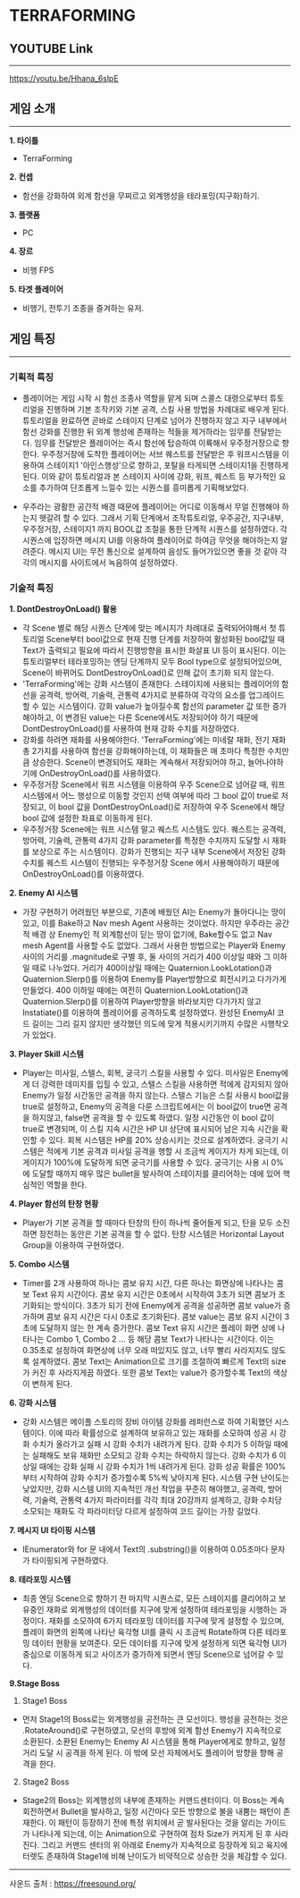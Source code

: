 # TERRAFORMING

## YOUTUBE Link
---
https://youtu.be/Hhana_6slpE
## 게임 소개
---

**1. 타이틀**

  * TerraForming
  
**2. 컨셉**

  * 함선을 강화하여 외계 함선을 무찌르고 외계행성을 테라포밍(지구화)하기.
  
**3. 플랫폼**

  * PC
  
**4. 장르**

  * 비행 FPS
  
**5. 타겟 플레이어**

  * 비행기, 전투기 조종을 즐겨하는 유저.
 
## 게임 특징
---
### 기획적 특징
* 플레이어는 게임 시작 시 함선 조종사 역할을 맡게 되며 스콜스 대령으로부터 튜토리얼을 진행하며 기본 조작키와 기본 공격, 스킬 사용 방법을 차례대로 배우게 된다. 튜토리얼을 완료하면 곧바로 스테이지 단계로 넘어가 진행하지 않고 지구 내부에서 함선 강화를 진행한 뒤 외계 행성에 존재하는 적들을 제거하라는 임무를 전달받는다. 임무를 전달받은 플레이어는 즉시 함선에 탑승하여 이륙해서 우주정거장으로 향한다. 우주정거장에 도착한 플레이어는 서브 퀘스트를 전달받은 후 워프시스템을 이용하여 스테이지1 '아인스행성'으로 향하고, 포탈을 타게되면 스테이지1을 진행하게 된다. 이와 같이 튜토리얼과 본 스테이지 사이에 강화, 워프, 퀘스트 등 부가적인 요소를 추가하여 단조롭게 느낄수 있는 시퀀스를 흥미롭게 기획해보았다.

* 우주라는 광활한 공간적 배경 때문에 플레이어는 어디로 이동해서 무얼 진행해야 하는지 헷갈려 할 수 있다. 그래서 기획 단계에서 조작튜토리얼, 우주공간, 지구내부, 우주정거장, 스테이지1 까지 BOOL값 조절을 통한 단계적 시퀀스를 설정하였다. 각 시퀀스에 입장하면 메시지 UI를 이용하여 플레이어로 하여금 무엇을 해야하는지 알려준다. 메시지 UI는 무전 통신으로 설계하여 음성도 들어가있으면 좋을 것 같아 각각의 메시지를 사이트에서 녹음하여 설정하였다.

### 기술적 특징
**1. DontDestroyOnLoad() 활용**
 * 각 Scene 별로 해당 시퀀스 단계에 맞는 메시지가 차례대로 출력되어야해서 첫 튜토리얼 Scene부터 bool값으로 현재 진행 단계를 저장하여 활성화된 bool값일 때 Text가 출력되고 필요에 따라서 진행방향을 표시한 화살표 UI 등이 표시된다. 이는 튜토리얼부터 테라포밍하는 엔딩 단계까지 모두 Bool type으로 설정되어있으며, Scene이 바뀌어도 DontDestroyOnLoad()로 인해 값이 초기화 되지 않는다.
 * 'TerraForming'에는 강화 시스템이 존재한다. 스테이지에 사용되는 플레이어의 함선을 공격력, 방어력, 기술력, 관통력 4가지로 분류하여 각각의 요소를 업그레이드할 수 있는 시스템이다. 강화 value가 높아질수록 함선의 parameter 값 또한 증가해야하고, 이 변경된 value는 다른 Scene에서도 저장되어야 하기 때문에 DontDestroyOnLoad()를 사용하여 현재 강화 수치를 저장하였다.
 * 강화를 하려면 재화를 사용해야한다. 'TerraForming'에는 미네랄 재화, 전기 재화 총 2가지를 사용하여 함선을 강화해야하는데, 이 재화들은 매 초마다 특정한 수치만큼 상승한다. Scene이 변경되어도 재화는 계속해서 저장되어야 하고, 늘어나야하기에 OnDestroyOnLoad()를 사용하였다.
 * 우주정거장 Scene에서 워프 시스템을 이용하여 우주 Scene으로 넘어갈 때, 워프 시스템에서 어느 행성으로 이동할 것인지 선택 여부에 따라 그 bool 값이 true로 저장되고, 이 bool 값을 DontDestroyOnLoad()로 저장하여 우주 Scene에서 해당 bool 값에 설정한 좌표로 이동하게 된다.
 * 우주정거장 Scene에는 워프 시스템 말고 퀘스트 시스템도 있다. 퀘스트는 공격력, 방어력, 기술력, 관통력 4가지 강화 parameter를 특정한 수치까지 도달할 시 재화를 보상으로 주는 시스템이다. 강화가 진행되는 지구 내부 Scene에서 저장된 강화 수치를 퀘스트 시스템이 진행되는 우주정거장 Scene 에서 사용해야하기 때문에 OnDestroyOnLoad()를 이용하였다.

**2. Enemy AI 시스템**
* 가장 구현하기 어려웠던 부분으로, 기존에 배웠던 AI는 Enemy가 돌아다니는 땅이 있고, 이를 Bake하고 Nav mesh Agent 사용하는 것이었다. 하지만 우주라는 공간적 배경 상 Enemy인 적 외계함선이 딛는 땅이 없기에, Bake할수도 없고 Nav mesh Agent를 사용할 수도 없었다. 그래서 사용한 방법으로는 Player와 Enemy 사이의 거리를 .magnitude로 구별 후, 둘 사이의 거리가 400 이상일 때와 그 이하일 때로 나누었다. 거리가 400이상일 때에는 Quaternion.LookLotation()과 Quaternion.Slerp()를 이용하여 Enemy를 Player방향으로 회전시키고 다가가게 만들었다. 400 이하일 때에는 여전히 Quaternion.LookLotation()과 Quaternion.Slerp()를 이용하여 Player방향을 바라보지만 다가가지 않고 Instatiate()를 이용하여 플레이어를 공격하도록 설정하였다. 완성된 EnemyAI 코드 길이는 그리 길지 않지만 생각했던 의도에 맞게 적용시키기까지 수많은 시행착오가 있었다.

**3. Player Skill 시스템**
* Player는 미사일, 스텔스, 회복, 궁극기 스킬을 사용할 수 있다. 미사일은 Enemy에게 더 강력한 데미지를 입힐 수 있고, 스텔스 스킬을 사용하면 적에게 감지되지 않아 Enemy가 일정 시간동안 공격을 하지 않는다. 스텔스 기능은 스킬 사용시 bool값을 true로 설정하고, Enemy의 공격을 다룬 스크립트에서는 이 bool값이 true면 공격을 하지않고, false면 공격을 할 수 있도록 하였다. 일정 시간동안 이 bool 값이 true로 변경되며, 이 스킬 지속 시간은 HP UI 상단에 표시되어 남은 지속 시간을 확인할 수 있다. 회복 시스템은 HP를 20% 상승시키는 것으로 설계하였다. 궁극기 시스템은 적에게 기본 공격과 미사일 공격을 행할 시 조금씩 게이지가 차게 되는데, 이 게이지가 100%에 도달하게 되면 궁극기를 사용할 수 있다. 궁극기는 사용 시 0%에 도달할 때까지 매우 많은 bullet을 발사하여 스테이지를 클리어하는 데에 있어 핵심적인 역할을 한다. 

**4. Player 함선의 탄창 현황**
* Player가 기본 공격을 할 때마다 탄창의 탄이 하나씩 줄어들게 되고, 탄을 모두 소진하면 장전하는 동안은 기본 공격을 할 수 없다. 탄창 시스템은 Horizontal Layout Group을 이용하여 구현하였다.

**5. Combo 시스템**
* Timer를 2개 사용하여 하나는 콤보 유지 시간, 다른 하나는 화면상에 나타나는 콤보 Text 유지 시간이다. 콤보 유지 시간은 0초에서 시작하여 3초가 되면 콤보가 초기화되는 방식이다. 3초가 되기 전에 Enemy에게 공격을 성공하면 콤보 value가 증가하며 콤보 유지 시간은 다시 0초로 초기화된다. 콤보 value는 콤보 유지 시간이 3초에 도달하지 않는 한 계속 증가한다. 콤보 Text 유지 시간은 플레이 화면 상에 나타나는 Combo 1, Combo 2 ... 등 해당 콤보 Text가 나타나는 시간이다. 이는 0.35초로 설정하여 화면상에 너무 오래 떠있지도 않고, 너무 빨리 사라지지도 않도록 설계하였다. 콤보 Text는 Animation으로 크기를 조절하여 빠르게 Text의 size가 커진 후 사라지게끔 하였다. 또한 콤보 Text는 value가 증가할수록 Text의 색상이 변하게 된다.

**6. 강화 시스템**
* 강화 시스템은 메이플 스토리의 장비 아이템 강화를 레퍼런스로 하여 기획했던 시스템이다. 이에 따라 확률성으로 설계하여 보유하고 있는 재화를 소모하여 성공 시 강화 수치가 올라가고 실패 시 강화 수치가 내려가게 된다. 강화 수치가 5 이하일 때에는 실패해도 보유 재화만 소모되고 강화 수치는 하락하지 않는다. 강화 수치가 6 이상일 때에는 강화 실패 시 강화 수치가 1씩 내려가게 된다. 강화 성공 확률은 100%부터 시작하여 강화 수치가 증가할수록 5%씩 낮아지게 된다. 시스템 구현 난이도는 낮았지만, 강화 시스템 UI의 지속적인 개선 작업을 꾸준히 해야했고, 공격력, 방어력, 기술력, 관통력 4가지 파라미터를 각각 최대 20강까지 설계하고, 강화 수치당 소모되는 재화도 각 파라미터당 다르게 설정하여 코드 길이는 가장 길었다.

**7. 메시지 UI 타이핑 시스템**
* IEnumerator와 for 문 내에서 Text의 .substring()을 이용하여 0.05초마다 문자가 타이핑되게 구현하였다. 

**8. 테라포밍 시스템**
* 최종 엔딩 Scene으로 향하기 전 마지막 시퀀스로, 모든 스테이지를 클리어하고 보유중인 재화로 외계행성의 데이터를 지구에 맞게 설정하여 테라포밍을 시행하는 과정이다. 재화를 소모하여 6가지 테라포밍 데이터를 지구에 맞게 설정할 수 있으며, 플레이 화면의 왼쪽에 나타난 육각형 UI를 클릭 시 조금씩 Rotate하여 다른 테라포밍 데이터 현황을 보여준다. 모든 데이터를 지구에 맞게 설정하게 되면 육각형 UI가 중심으로 이동하게 되고 사이즈가 증가하게 되면서 엔딩 Scene으로 넘어갈 수 있다. 

**9.Stage Boss**
1. Stage1 Boss
* 먼저 Stage1의 Boss로는 외계행성을 공전하는 큰 모선이다. 행성을 공전하는 것은 .RotateAround()로 구현하였고, 모선의 후방에 외계 함선 Enemy가 지속적으로 소환된다. 소환된 Enemy는 Enemy AI 시스템을 통해 Player에게로 향하고, 일정 거리 도달 시 공격을 하게 된다. 이 밖에 모선 자체에서도 플레이어 방향을 향해 공격을 한다. 
2. Stage2 Boss
* Stage2의 Boss는 외계행성의 내부에 존재하는 커맨드센터이다. 이 Boss는 계속 회전하면서 Bullet을 발사하고, 일정 시간마다 모든 방향으로 불을 내뿜는 패턴이 존재한다. 이 패턴이 등장하기 전에 특정 위치에서 곧 발사된다는 것을 알리는 가이드가 나타나게 되는데, 이는 Animation으로 구현하여 점차 Size가 커지게 된 후 사라진다. 그리고 커맨드 센터의 위 아래로 Enemy가 지속적으로 등장하게 되고 육지에 터렛도 존재하여 Stage1에 비해 난이도가 비약적으로 상승한 것을 체감할 수 있다.


---
사운드 출처 : https://freesound.org/

